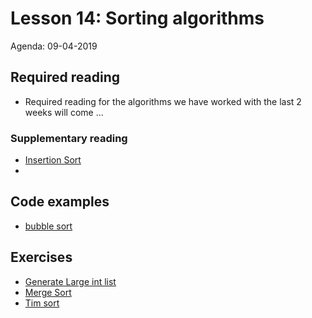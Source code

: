 # Lesson 14: Sorting algorithms
Agenda: 09-04-2019

## Required reading
* Required reading for the algorithms we have worked with the last 2 weeks will come ...

### Supplementary reading
* [Insertion Sort](https://www.youtube.com/watch?v=OGzPmgsI-pQ)
* []()

## Code examples
* [bubble sort](code_examples/bubble_sort.py)

## Exercises
* [Generate Large int list](exercise/list_of_ints.py)
* [Merge Sort](exercises/merge_sort.py)
* [Tim sort](exercises/timsort.py)
